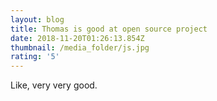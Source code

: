 ```yaml
---
layout: blog
title: Thomas is good at open source project
date: 2018-11-20T01:26:13.854Z
thumbnail: /media_folder/js.jpg
rating: '5'
---
```

Like, very very good.
